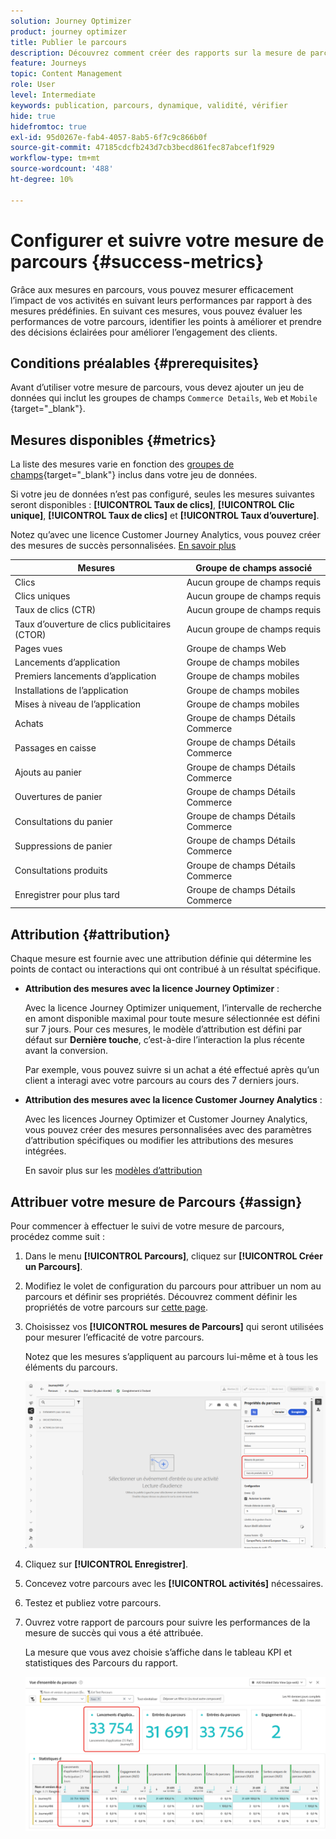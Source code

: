```yaml
---
solution: Journey Optimizer
product: journey optimizer
title: Publier le parcours
description: Découvrez comment créer des rapports sur la mesure de parcours de votre choix.
feature: Journeys
topic: Content Management
role: User
level: Intermediate
keywords: publication, parcours, dynamique, validité, vérifier
hide: true
hidefromtoc: true
exl-id: 95d0267e-fab4-4057-8ab5-6f7c9c866b0f
source-git-commit: 47185cdcfb243d7cb3becd861fec87abcef1f929
workflow-type: tm+mt
source-wordcount: '488'
ht-degree: 10%

---
```


# Configurer et suivre votre mesure de parcours {#success-metrics}

Grâce aux mesures en parcours, vous pouvez mesurer efficacement l’impact de vos activités en suivant leurs performances par rapport à des mesures prédéfinies.
En suivant ces mesures, vous pouvez évaluer les performances de votre parcours, identifier les points à améliorer et prendre des décisions éclairées pour améliorer l’engagement des clients.

## Conditions préalables {#prerequisites}

Avant d’utiliser votre mesure de parcours, vous devez ajouter un jeu de données qui inclut les groupes de champs `Commerce Details`, `Web` et `Mobile` [](https://experienceleague.adobe.com/docs/experience-platform/xdm/tutorials/create-schema-ui.html?lang=fr#field-group){target="_blank"}.

## Mesures disponibles {#metrics}

La liste des mesures varie en fonction des [groupes de champs](https://experienceleague.adobe.com/docs/experience-platform/xdm/tutorials/create-schema-ui.html?lang=fr#field-group){target="_blank"} inclus dans votre jeu de données.

Si votre jeu de données n’est pas configuré, seules les mesures suivantes seront disponibles : **[!UICONTROL Taux de clics]**, **[!UICONTROL Clic unique]**, **[!UICONTROL Taux de clics]** et **[!UICONTROL Taux d’ouverture]**.

Notez qu’avec une licence Customer Journey Analytics, vous pouvez créer des mesures de succès personnalisées. [En savoir plus](https://experienceleague.adobe.com/en/docs/analytics-platform/using/cja-components/cja-calcmetrics/cm-workflow/participation-metric)


| Mesures | Groupe de champs associé |
|-|-|
| Clics | Aucun groupe de champs requis |
| Clics uniques | Aucun groupe de champs requis |
| Taux de clics (CTR) | Aucun groupe de champs requis |
| Taux d’ouverture de clics publicitaires (CTOR) | Aucun groupe de champs requis |
| Pages vues | Groupe de champs Web |
| Lancements d’application | Groupe de champs mobiles |
| Premiers lancements d’application | Groupe de champs mobiles |
| Installations de l’application | Groupe de champs mobiles |
| Mises à niveau de l’application | Groupe de champs mobiles |
| Achats | Groupe de champs Détails Commerce |
| Passages en caisse | Groupe de champs Détails Commerce |
| Ajouts au panier | Groupe de champs Détails Commerce |
| Ouvertures de panier | Groupe de champs Détails Commerce |
| Consultations du panier | Groupe de champs Détails Commerce |
| Suppressions de panier | Groupe de champs Détails Commerce |
| Consultations produits | Groupe de champs Détails Commerce |
| Enregistrer pour plus tard | Groupe de champs Détails Commerce |

## Attribution {#attribution}

Chaque mesure est fournie avec une attribution définie qui détermine les points de contact ou interactions qui ont contribué à un résultat spécifique.

* **Attribution des mesures avec la licence Journey Optimizer** :

  Avec la licence Journey Optimizer uniquement, l’intervalle de recherche en amont disponible maximal pour toute mesure sélectionnée est défini sur 7 jours. Pour ces mesures, le modèle d’attribution est défini par défaut sur **Dernière touche**, c’est-à-dire l’interaction la plus récente avant la conversion.

  Par exemple, vous pouvez suivre si un achat a été effectué après qu’un client a interagi avec votre parcours au cours des 7 derniers jours.

* **Attribution des mesures avec la licence Customer Journey Analytics** :

  Avec les licences Journey Optimizer et Customer Journey Analytics, vous pouvez créer des mesures personnalisées avec des paramètres d’attribution spécifiques ou modifier les attributions des mesures intégrées.

  En savoir plus sur les [modèles d’attribution](https://experienceleague.adobe.com/en/docs/analytics-platform/using/cja-dataviews/component-settings/attribution#attribution-models)

## Attribuer votre mesure de Parcours {#assign}

Pour commencer à effectuer le suivi de votre mesure de parcours, procédez comme suit :

1. Dans le menu **[!UICONTROL Parcours]**, cliquez sur **[!UICONTROL Créer un Parcours]**.

1. Modifiez le volet de configuration du parcours pour attribuer un nom au parcours et définir ses propriétés. Découvrez comment définir les propriétés de votre parcours sur [cette page](../building-journeys/journey-properties.md).

1. Choisissez vos **[!UICONTROL mesures de Parcours]** qui seront utilisées pour mesurer l’efficacité de votre parcours.

   Notez que les mesures s’appliquent au parcours lui-même et à tous les éléments du parcours.

   ![](assets/success_metric.png)

1. Cliquez sur **[!UICONTROL Enregistrer]**.

1. Concevez votre parcours avec les **[!UICONTROL activités]** nécessaires.

1. Testez et publiez votre parcours.

1. Ouvrez votre rapport de parcours pour suivre les performances de la mesure de succès qui vous a été attribuée.

   La mesure que vous avez choisie s’affiche dans le tableau KPI et statistiques des Parcours du rapport.

   ![](assets/success_metric_2.png)
